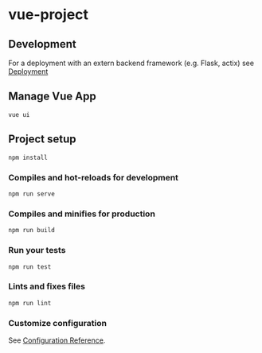 # vue-project

## Development

For a deployment with an extern backend framework (e.g. Flask, actix) see
[Deployment](https://cli.vuejs.org/guide/deployment.html)

## Manage Vue App
```
vue ui
```

## Project setup
```
npm install
```

### Compiles and hot-reloads for development
```
npm run serve
```

### Compiles and minifies for production
```
npm run build
```

### Run your tests
```
npm run test
```

### Lints and fixes files
```
npm run lint
```

### Customize configuration
See [Configuration Reference](https://cli.vuejs.org/config/).
